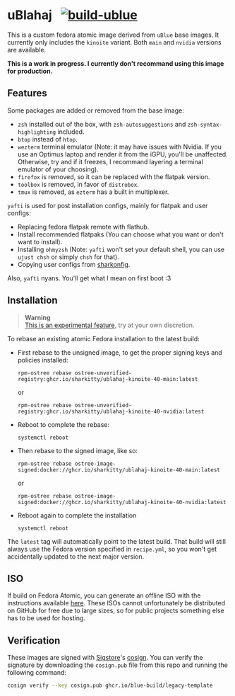 # uBlahaj &nbsp; [![build-ublue](https://github.com/blue-build/template/actions/workflows/build.yml/badge.svg)](https://github.com/blue-build/template/actions/workflows/build.yml)

This is a custom fedora atomic image derived from `uBlue` base images.
It currently only includes the `kinoite` variant.
Both `main` and `nvidia` versions are available.

**This is a work in progress. I currently don't recommand using this image for production.**

## Features
Some packages are added or removed from the base image:
- `zsh` installed out of the box, with `zsh-autosuggestions` and `zsh-syntax-highlighting` included.
- `btop` instead of `htop`.
- `wezterm` terminal emulator (Note: it may have issues with Nvidia. If you use an Optimus laptop and render it from the iGPU, you'll be unaffected. Otherwise, try and if it freezes, I recommand layering a terminal emulator of your choosing).
- `firefox` is removed, so it can be replaced with the flatpak version.
- `toolbox` is removed, in favor of `distrobox`.
- `tmux` is removed, as `ezterm` has a built in multiplexer.

`yafti` is used for post installation configs, mainly for flatpak and user configs:
- Replacing fedora flatpak remote with flathub.
- Install recommended flatpaks (You can choose what you want or don't want to install).
- Installing `ohmyzsh` (Note: `yafti` won't set your default shell, you can use `ujust chsh` or simply `chsh` for that).
- Copying user configs from [sharkonfig](https://github.com/Sharkitty/sharkonfig).

Also, `yafti` nyans. You'll get what I mean on first boot :3

## Installation

> **Warning**  
> [This is an experimental feature](https://www.fedoraproject.org/wiki/Changes/OstreeNativeContainerStable), try at your own discretion.

To rebase an existing atomic Fedora installation to the latest build:

- First rebase to the unsigned image, to get the proper signing keys and policies installed:
  ```
  rpm-ostree rebase ostree-unverified-registry:ghcr.io/sharkitty/ublahaj-kinoite-40-main:latest
  ```

  or

  ```
  rpm-ostree rebase ostree-unverified-registry:ghcr.io/sharkitty/ublahaj-kinoite-40-nvidia:latest
  ```

- Reboot to complete the rebase:
  ```
  systemctl reboot
  ```

- Then rebase to the signed image, like so:
  ```
  rpm-ostree rebase ostree-image-signed:docker://ghcr.io/sharkitty/ublahaj-kinoite-40-main:latest
  ```

  or

  ```
  rpm-ostree rebase ostree-image-signed:docker://ghcr.io/sharkitty/ublahaj-kinoite-40-nvidia:latest
  ```

- Reboot again to complete the installation
  ```
  systemctl reboot
  ```

The `latest` tag will automatically point to the latest build. That build will still always use the Fedora version specified in `recipe.yml`, so you won't get accidentally updated to the next major version.

## ISO

If build on Fedora Atomic, you can generate an offline ISO with the instructions available [here](https://blue-build.org/learn/universal-blue/#fresh-install-from-an-iso). These ISOs cannot unfortunately be distributed on GitHub for free due to large sizes, so for public projects something else has to be used for hosting.

## Verification

These images are signed with [Sigstore](https://www.sigstore.dev/)'s [cosign](https://github.com/sigstore/cosign). You can verify the signature by downloading the `cosign.pub` file from this repo and running the following command:

```bash
cosign verify --key cosign.pub ghcr.io/blue-build/legacy-template
```
